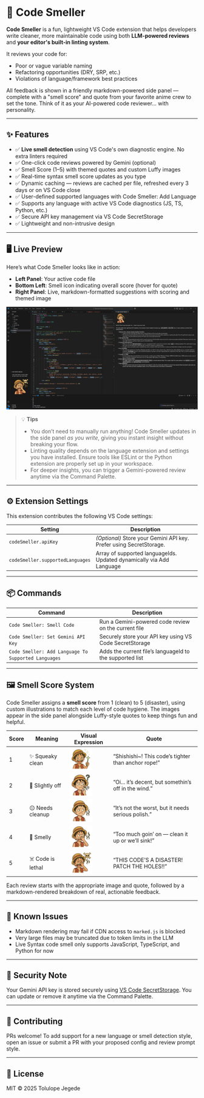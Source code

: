 # 🧼 Code Smeller

**Code Smeller** is a fun, lightweight VS Code extension that helps developers write cleaner, more maintainable code using both **LLM-powered reviews** and **your editor's built-in linting system**.

It reviews your code for:

- Poor or vague variable naming
- Refactoring opportunities (DRY, SRP, etc.)
- Violations of language/framework best practices

All feedback is shown in a friendly markdown-powered side panel — complete with a "smell score" and quote from your favorite anime crew to set the tone. Think of it as your AI-powered code reviewer... with personality.

---

## ✨ Features

- ✅ **Live smell detection** using VS Code's own diagnostic engine. No extra linters required
- ✅ One-click code reviews powered by Gemini (optional)
- ✅ Smell Score (1–5) with themed quotes and custom Luffy images
- ✅ Real-time syntax smell score updates as you type
- ✅ Dynamic caching — reviews are cached per file, refreshed every 3 days or on VS Code close
- ✅ User-defined supported languages with Code Smeller: Add Language
- ✅ Supports any language with active VS Code diagnostics (JS, TS, Python, etc.)
- ✅ Secure API key management via VS Code SecretStorage
- ✅ Lightweight and non-intrusive design

---

## 🖥️ Live Preview

Here’s what Code Smeller looks like in action:

- **Left Panel**: Your active code file
- **Bottom Left**: Smell icon indicating overall score (hover for quote)
- **Right Panel**: Live, markdown-formatted suggestions with scoring and themed image

![Code Smeller in Action](resources/codesmellerscreenshot.png)

> 💡 **Tips**
>
> - You don’t need to manually run anything! Code Smeller updates in the side panel _as you write_, giving you instant insight without breaking your flow.
> - Linting quality depends on the language extension and settings you have installed. Ensure tools like ESLint or the Python extension are properly set up in your workspace.
> - For deeper insights, you can trigger a Gemini-powered review anytime via the Command Palette.

---

## ⚙️ Extension Settings

This extension contributes the following VS Code settings:

| Setting                          | Description                                                          |
| -------------------------------- | -------------------------------------------------------------------- |
| `codeSmeller.apiKey`             | _(Optional)_ Store your Gemini API key. Prefer using SecretStorage.  |
| `codeSmeller.supportedLanguages` | Array of supported languageIds. Updated dynamically via Add Language |

---

## 📦 Commands

| Command                                             | Description                                              |
| --------------------------------------------------- | -------------------------------------------------------- |
| `Code Smeller: Smell Code`                          | Run a Gemini-powered code review on the current file     |
| `Code Smeller: Set Gemini API Key`                  | Securely store your API key using VS Code SecretStorage  |
| `Code Smeller: Add Language To Supported Languages` | Adds the current file’s languageId to the supported list |

---

## 🖼️ Smell Score System

Code Smeller assigns a **smell score** from 1 (clean) to 5 (disaster), using custom illustrations to match each level of code hygiene. The images appear in the side panel alongside Luffy-style quotes to keep things fun and helpful.

| Score | Meaning           | Visual Expression                         | Quote                                                |
| ----- | ----------------- | ----------------------------------------- | ---------------------------------------------------- |
| 1     | ✨ Squeaky clean  | <img src="resources/img1.png" width="60"> | “Shishishi~! This code’s tighter than anchor rope!”  |
| 2     | 🧐 Slightly off   | <img src="resources/img2.png" width="60"> | “Oi... it’s decent, but somethin’s off in the wind.” |
| 3     | 😐 Needs cleanup  | <img src="resources/img3.png" width="60"> | “It’s not the worst, but it needs serious polish.”   |
| 4     | 🤢 Smelly         | <img src="resources/img4.png" width="60"> | “Too much goin’ on — clean it up or we’ll sink!”     |
| 5     | ☠️ Code is lethal | <img src="resources/img5.png" width="60"> | “THIS CODE’S A DISASTER! PATCH THE HOLES!!”          |

Each review starts with the appropriate image and quote, followed by a markdown-rendered breakdown of real, actionable feedback.

---

## 🐞 Known Issues

- Markdown rendering may fail if CDN access to `marked.js` is blocked
- Very large files may be truncated due to token limits in the LLM
- Live Syntax code smell only supports JavaScript, TypeScript, and Python for now

---

## 🔐 Security Note

Your Gemini API key is stored securely using [VS Code SecretStorage](https://code.visualstudio.com/api/references/vscode-api#SecretStorage). You can update or remove it anytime via the Command Palette.

---

## 🤝 Contributing

PRs welcome! To add support for a new language or smell detection style, open an issue or submit a PR with your proposed config and review prompt style.

---

## 📜 License

MIT © 2025 Tolulope Jegede
